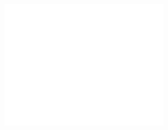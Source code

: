 
<!-- If you're using "master" as default branch -->
![Metrics](https://github.com/bizagitraining/bizagitraining/blob/master/github-metrics.svg)
